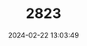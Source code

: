 ---
title: "2823"
category: "Microtus afghanus"
draft: false
date: 2024-02-22 13:03:49
languages:
  German: ["Afghanische Gebirgswühlmaus"]
  Spanish; Castilian: ["Campagnol d'Afghanistan", "Topillo de Afganistan"]
  English: ["Afghan Vole"]
---